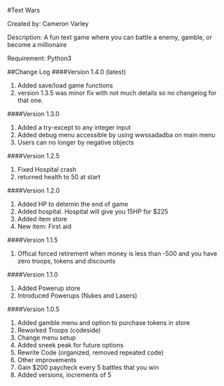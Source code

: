 #Text Wars

Created by: Cameron Varley

Description: A fun text game where you can battle a enemy, gamble, or become a millionaire

Requirement: Python3

##Change Log
####Version 1.4.0 (latest)
1. Added save/load game functions
2. version 1.3.5 was minor fix with not much details so no changelog for that one.

####Version 1.3.0 
1. Added a try-except to any integer input
2. Added debug menu accessible by using wwssadadba on main menu
3. Users can no longer by negative objects

####Version 1.2.5
1. Fixed Hospital crash
2. returned health to 50 at start

####Version 1.2.0
1. Added HP to detemin the end of game
2. Added hospital. Hospital will give you 15HP for $225
3. Added item store
4. New item: First aid

####Version 1.1.5
1. Offical forced retirement when money is less than -500 and you have zero troops, tokens and discounts

####Version 1.1.0
1. Added Powerup store
2. Introduced Powerups (Nukes and Lasers)

####Version 1.0.5
1. Added gamble menu and option to purchase tokens in store
2. Reworked Troops (codeside)
3. Change menu setup
4. Added sneek peak for future options
5. Rewrite Code (organized, removed repeated code)
6. Other improvements
7. Gain $200 paycheck every 5 battles that you win
8. Added versions, increments of 5
